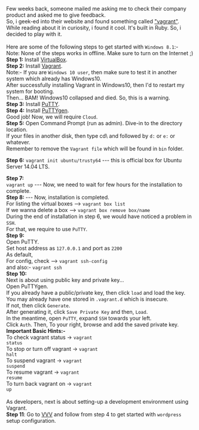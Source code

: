 Few weeks back, someone mailed me asking me to check their company product and asked me to give feedback. <br>
So, i geek-ed into their website and found something called <a href="http://en.wikipedia.org/wiki/Vagrant_%28software%29">"vagrant"</a>.
<br>
While reading about it in curiosity, i found it cool. It's built in Ruby. So, i decided to play with it. <br> <br>
Here are some of the following steps to get started with <code>Windows 8.1</code>:- <br>
Note: None of the steps works in offline. Make sure to turn on the Internet ;) <br>
<b>Step 1:</b> Install <a href="https://www.virtualbox.org/wiki/Downloads">VirtualBox</a>.<br>
<b>Step 2:</b> Install <a href="https://www.vagrantup.com/downloads.html">Vagrant</a>.<br>
Note:- If you are <code>Windows 10 user</code>, then make sure to test it in another system which already has Windows10.<br>
After successfully installing Vagrant in Windows10, then I'd to restart my system for booting. <br>
Then... BAM! Windows10 collapsed and died. So, this is a warning.<br>
<b>Step 3:</b> Install <a href="http://the.earth.li/~sgtatham/putty/latest/x86/putty.exe">PuTTY</a>.<br>
<b>Step 4:</b> Install <a href="http://the.earth.li/~sgtatham/putty/latest/x86/puttygen.exe">PuTTYgen</a>.<br>
Good job! Now, we will require <code>Cloud</code>. <br>
<b>Step 5:</b> Open Command Prompt (run as admin). Dive-in to the directory location.<br>
If your files in another disk, then type cd\ and followed by <code>d:</code> or <code>e:</code> or whatever. <br>
Remember to remove the <code>Vagrant file</code> which will be found in <code>bin</code> folder. <br>

<b>Step 6:</b>
<code>vagrant init ubuntu/trusty64</code> --- this is official box for Ubuntu Server 14.04 LTS. <br>

<b>Step 7:</b><br>
<code>vagrant up</code> --- Now, we need to wait for few hours for the installation to complete. <br>
<b>Step 8: </b> --- Now, installation is completed. <br>
For listing the virtual boxes --> <code>vagrant box list</code> <br>
If we wanna delete a box --> <code>vagrant box remove box/name </code> <br>
During the end of installation in step 6, we would have noticed a problem in <code>SSH</code>. <br>
For that, we require to use <code>PuTTY</code>. <br>
<b>Step 9:</b> <br>
Open PuTTY. <br>
Set host address as <code>127.0.0.1</code> and port as <code>2200</code> <br>
As default, <br>
For config, check --> <code>vagrant ssh-config</code> <br> and also:- <code>vagrant ssh</code> <br>
<b>Step 10:</b><br>
Next is about using public key and private key... <br>
Open PuTTYgen. <br>
If you already have a public/private key, then click <code>load</code> and load the key. <br>
You may already have one stored in <code>.vagrant.d</code> which is insecure. <br>
If not, then click <code>Generate</code>.<br>
After generating it, click <code>Save Private Key</code> and then, <code>Load</code>. <br>
In the meantime, open <code>PuTTY</code>, expand <code>SSH</code> towards your left. <br>
Click <code>Auth</code>. Then, To your right, browse and add the saved private key. 
<br>
<b>Important Basic Hints:- </b><br>
To check vagrant status -> <code>vagrant status</code><br>
To stop or turn off vagrant -> <code>vagrant halt</code><br>
To suspend vagrant -> <code>vagrant suspend</code><br>
To resume vagrant -> <code>vagrant resume</code><br>
To turn back vagrant on -> <code>vagrant up</code><br>
<br>
As developers, next is about setting-up a development environment using Vagrant. <br>
<b>Step 11</b>: Go to <a href="https://github.com/Varying-Vagrant-Vagrants/VVV#the-first-vagrant-up">VVV</a> and follow from step 4 to get started with <code>wordpress</code> setup configuration. <br>
